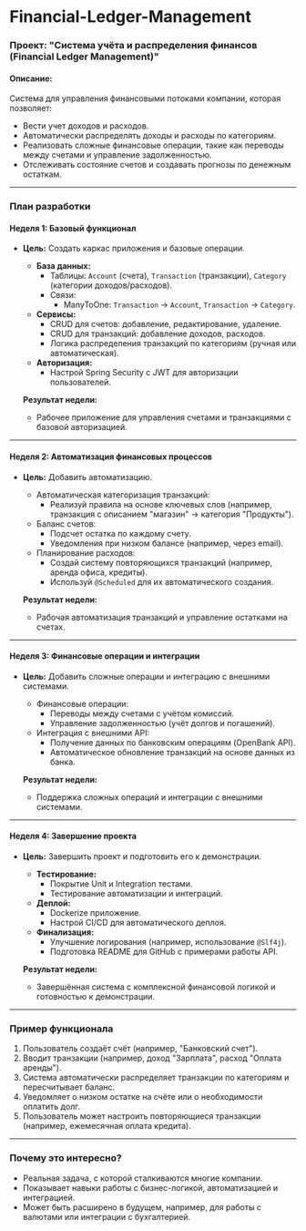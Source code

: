 # Financial-Ledger-Management

### **Проект: "Система учёта и распределения финансов (Financial Ledger Management)"**
#### **Описание:**
Система для управления финансовыми потоками компании, которая позволяет:
- Вести учет доходов и расходов.
- Автоматически распределять доходы и расходы по категориям.
- Реализовать сложные финансовые операции, такие как переводы между счетами и управление задолженностью.
- Отслеживать состояние счетов и создавать прогнозы по денежным остаткам.

---

### **План разработки**
#### **Неделя 1: Базовый функционал**
- **Цель:** Создать каркас приложения и базовые операции.
  - **База данных:**
    - Таблицы: `Account` (счета), `Transaction` (транзакции), `Category` (категории доходов/расходов).
    - Связи:
      - ManyToOne: `Transaction` → `Account`, `Transaction` → `Category`.
  - **Сервисы:**
    - CRUD для счетов: добавление, редактирование, удаление.
    - CRUD для транзакций: добавление доходов, расходов.
    - Логика распределения транзакций по категориям (ручная или автоматическая).
  - **Авторизация:**
    - Настрой Spring Security с JWT для авторизации пользователей.

  **Результат недели:**  
  - Рабочее приложение для управления счетами и транзакциями с базовой авторизацией.

---

#### **Неделя 2: Автоматизация финансовых процессов**
- **Цель:** Добавить автоматизацию.
  - Автоматическая категоризация транзакций:
    - Реализуй правила на основе ключевых слов (например, транзакция с описанием "магазин" → категория "Продукты").
  - Баланс счетов:
    - Подсчет остатка по каждому счету.
    - Уведомления при низком балансе (например, через email).
  - Планирование расходов:
    - Создай систему повторяющихся транзакций (например, аренда офиса, кредиты).
    - Используй `@Scheduled` для их автоматического создания.

  **Результат недели:**  
  - Рабочая автоматизация транзакций и управление остатками на счетах.

---

#### **Неделя 3: Финансовые операции и интеграции**
- **Цель:** Добавить сложные операции и интеграцию с внешними системами.
  - Финансовые операции:
    - Переводы между счетами с учётом комиссий.
    - Управление задолженностью (учёт долгов и погашений).
  - Интеграция с внешними API:
    - Получение данных по банковским операциям (OpenBank API).
    - Автоматическое обновление транзакций на основе данных из банка.

  **Результат недели:**  
  - Поддержка сложных операций и интеграции с внешними системами.

---

#### **Неделя 4: Завершение проекта**
- **Цель:** Завершить проект и подготовить его к демонстрации.
  - **Тестирование:**
    - Покрытие Unit и Integration тестами.
    - Тестирование автоматизации и интеграций.
  - **Деплой:**
    - Dockerize приложение.
    - Настрой CI/CD для автоматического деплоя.
  - **Финализация:**
    - Улучшение логирования (например, использование `@Slf4j`).
    - Подготовка README для GitHub с примерами работы API.

  **Результат недели:**  
  - Завершённая система с комплексной финансовой логикой и готовностью к демонстрации.

---

### **Пример функционала**
1. Пользователь создаёт счёт (например, "Банковский счет").
2. Вводит транзакции (например, доход "Зарплата", расход "Оплата аренды").
3. Система автоматически распределяет транзакции по категориям и пересчитывает баланс.
4. Уведомляет о низком остатке на счёте или о необходимости оплатить долг.
5. Пользователь может настроить повторяющиеся транзакции (например, ежемесячная оплата кредита).

---

### **Почему это интересно?**
- Реальная задача, с которой сталкиваются многие компании.
- Показывает навыки работы с бизнес-логикой, автоматизацией и интеграцией.
- Может быть расширено в будущем, например, для работы с валютами или интеграции с бухгалтерией.
